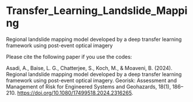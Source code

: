 # Transfer_Learning_Landslide_Mapping

Regional landslide mapping model developed by a deep transfer learning framework using post-event optical imagery

Please cite the following paper if you use the codes:

Asadi, A., Baise, L. G., Chatterjee, S., Koch, M., & Moaveni, B. (2024). Regional landslide mapping model developed by a deep transfer learning framework using post-event optical imagery. Georisk: Assessment and Management of Risk for Engineered Systems and Geohazards, 18(1), 186–210. https://doi.org/10.1080/17499518.2024.2316265.
